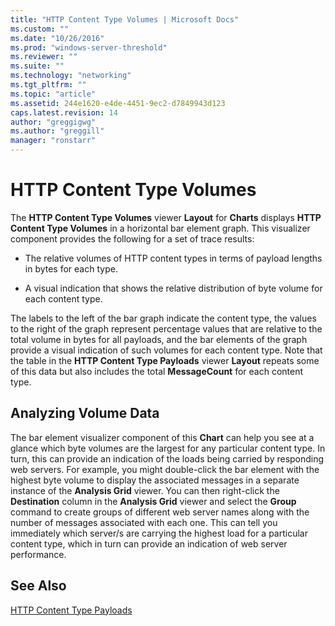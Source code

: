 ```yaml
---
title: "HTTP Content Type Volumes | Microsoft Docs"
ms.custom: ""
ms.date: "10/26/2016"
ms.prod: "windows-server-threshold"
ms.reviewer: ""
ms.suite: ""
ms.technology: "networking"
ms.tgt_pltfrm: ""
ms.topic: "article"
ms.assetid: 244e1620-e4de-4451-9ec2-d7849943d123
caps.latest.revision: 14
author: "greggigwg"
ms.author: "greggill"
manager: "ronstarr"
---
```


# HTTP Content Type Volumes

The **HTTP Content Type Volumes** viewer **Layout** for **Charts** displays **HTTP Content Type Volumes** in a horizontal bar element graph. This visualizer component provides the following for a set of trace results:  
  
-   The relative volumes of HTTP content types in terms of payload lengths in bytes for each type.  
  
-   A visual indication that shows the relative distribution of byte volume for each content type.  
  
The labels to the left of the bar graph indicate the content type, the values to the right of the graph represent percentage values that are relative to the total volume in bytes for all payloads, and the bar elements of the graph provide a visual indication of such volumes for each content type. Note that the table in the **HTTP Content Type Payloads** viewer **Layout** repeats some of this data but also includes the total **MessageCount** for each content type.  
  
## Analyzing Volume Data  

 The bar element visualizer component of this **Chart** can help you see at a glance which byte volumes are the largest for any particular content type. In turn, this can provide an indication of the loads being carried by responding web servers. For example, you might double-click the bar element with the highest byte volume to display the associated messages in a separate instance of the **Analysis Grid** viewer. You can then right-click the **Destination** column in the **Analysis Grid** viewer and select the **Group** command to create groups of different web server names along with the number of messages associated with each one. This can tell you immediately which server/s are carrying the highest load for a particular content type, which in turn can provide an indication of web server performance.  
  
## See Also  

[HTTP Content Type Payloads](http-content-type-payloads.md)